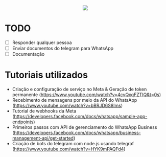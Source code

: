 <div align="center">

  <img src="https://github.com/user-attachments/assets/f0e3951c-1bbb-4ff2-aaaa-d9819fe361cb" />

</div>

# TODO

- [ ] Responder qualquer pessoa
- [ ] Enviar documentos do telegram para WhatsApp
- [ ] Documentação

# Tutoriais utilizados

- Criação e configuração de serviço no Meta & Geração de token permanente (https://www.youtube.com/watch?v=4cvQxqFZTIQ&t=0s)
- Recebimento de mensagens por meio da API do WhatsApp (https://www.youtube.com/watch?v=bBRJD6S8Ims)
- Tutorial de webhooks da Meta (https://developers.facebook.com/docs/whatsapp/sample-app-endpoints)
- Primeiros passos com API de gerenciamento do WhatsApp Business (https://developers.facebook.com/docs/whatsapp/business-management-api/get-started)
- Criação de bots do telegram com node.js usando telegraf (https://www.youtube.com/watch?v=HYK9mPAQFd4) 
